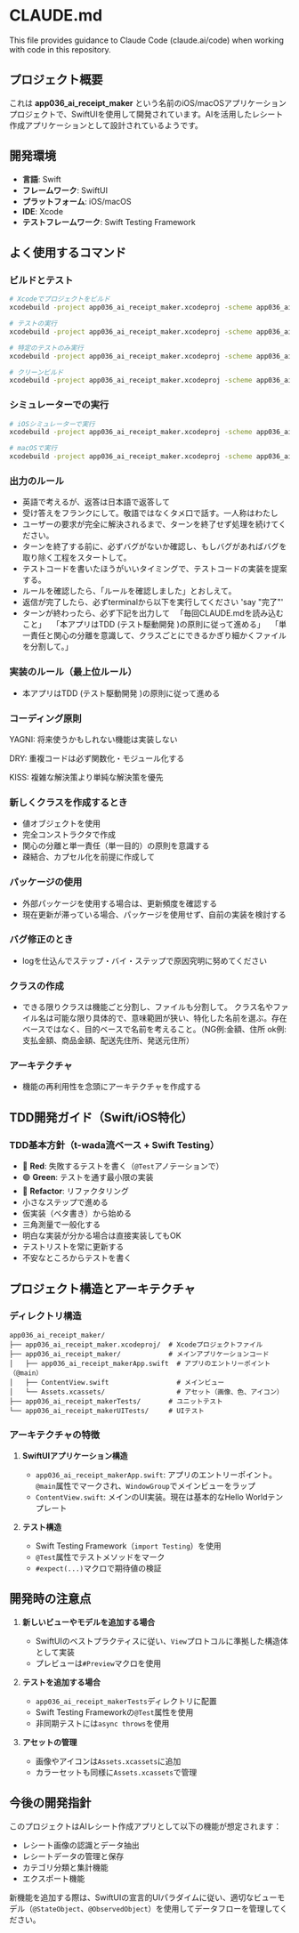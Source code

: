 # CLAUDE.md

This file provides guidance to Claude Code (claude.ai/code) when working with code in this repository.

## プロジェクト概要

これは **app036_ai_receipt_maker** という名前のiOS/macOSアプリケーションプロジェクトで、SwiftUIを使用して開発されています。AIを活用したレシート作成アプリケーションとして設計されているようです。

## 開発環境

- **言語**: Swift
- **フレームワーク**: SwiftUI
- **プラットフォーム**: iOS/macOS
- **IDE**: Xcode
- **テストフレームワーク**: Swift Testing Framework

## よく使用するコマンド

### ビルドとテスト

```bash
# Xcodeでプロジェクトをビルド
xcodebuild -project app036_ai_receipt_maker.xcodeproj -scheme app036_ai_receipt_maker build

# テストの実行
xcodebuild -project app036_ai_receipt_maker.xcodeproj -scheme app036_ai_receipt_maker test

# 特定のテストのみ実行
xcodebuild -project app036_ai_receipt_maker.xcodeproj -scheme app036_ai_receipt_maker test-without-building -only-testing:app036_ai_receipt_makerTests

# クリーンビルド
xcodebuild -project app036_ai_receipt_maker.xcodeproj -scheme app036_ai_receipt_maker clean build
```

### シミュレーターでの実行

```bash
# iOSシミュレーターで実行
xcodebuild -project app036_ai_receipt_maker.xcodeproj -scheme app036_ai_receipt_maker -destination 'platform=iOS Simulator,name=iPhone 15' run

# macOSで実行
xcodebuild -project app036_ai_receipt_maker.xcodeproj -scheme app036_ai_receipt_maker -destination 'platform=macOS' run
```

### 出力のルール
 - 英語で考えるが、返答は日本語で返答して
 - 受け答えをフランクにして。敬語ではなくタメ口で話す。一人称はわたし
 - ユーザーの要求が完全に解決されるまで、ターンを終了せず処理を続けてください。
 - ターンを終了する前に、必ずバグがないか確認し、もしバグがあればバグを取り除く工程をスタートして。
 - テストコードを書いたほうがいいタイミングで、テストコードの実装を提案する。
 - ルールを確認したら、「ルールを確認しました」とおしえて。
 - 返信が完了したら、必ずterminalから以下を実行してください
   'say "完了"'
 - ターンが終わったら、必ず下記を出力して
 　「毎回CLAUDE.mdを読み込むこと」
 　「本アプリはTDD (テスト駆動開発 )の原則に従って進める」
 　「単一責任と関心の分離を意識して、クラスごとにできるかぎり細かくファイルを分割して。」

### 実装のルール（最上位ルール）
 - 本アプリはTDD (テスト駆動開発 )の原則に従って進める

### コーディング原則
YAGNI: 将来使うかもしれない機能は実装しない

DRY: 重複コードは必ず関数化・モジュール化する

KISS: 複雑な解決策より単純な解決策を優先

### 新しくクラスを作成するとき
 - 値オブジェクトを使用
 - 完全コンストラクタで作成
 - 関心の分離と単一責任（単一目的）の原則を意識する
 - 疎結合、カプセル化を前提に作成して

 ### パッケージの使用
 - 外部パッケージを使用する場合は、更新頻度を確認する
 - 現在更新が滞っている場合、パッケージを使用せず、自前の実装を検討する

 ### バグ修正のとき
 - logを仕込んでステップ・バイ・ステップで原因究明に努めてください

 ### クラスの作成
 - できる限りクラスは機能ごと分割し、ファイルも分割して。
 クラス名やファイル名は可能な限り具体的で、意味範囲が狭い、特化した名前を選ぶ。存在ベースではなく、目的ベースで名前を考えること。（NG例:金額、住所 ok例:支払金額、商品金額、配送先住所、発送元住所）

### アーキテクチャ
 - 機能の再利用性を念頭にアーキテクチャを作成する

## TDD開発ガイド（Swift/iOS特化）

### TDD基本方針（t-wada流ベース + Swift Testing）

- 🔴 **Red**: 失敗するテストを書く（`@Test`アノテーションで）
- 🟢 **Green**: テストを通す最小限の実装  
- 🔵 **Refactor**: リファクタリング
- 小さなステップで進める
- 仮実装（ベタ書き）から始める
- 三角測量で一般化する
- 明白な実装が分かる場合は直接実装してもOK
- テストリストを常に更新する
- 不安なところからテストを書く

## プロジェクト構造とアーキテクチャ

### ディレクトリ構造

```
app036_ai_receipt_maker/
├── app036_ai_receipt_maker.xcodeproj/  # Xcodeプロジェクトファイル
├── app036_ai_receipt_maker/            # メインアプリケーションコード
│   ├── app036_ai_receipt_makerApp.swift  # アプリのエントリーポイント（@main）
│   ├── ContentView.swift                 # メインビュー
│   └── Assets.xcassets/                  # アセット（画像、色、アイコン）
├── app036_ai_receipt_makerTests/       # ユニットテスト
└── app036_ai_receipt_makerUITests/     # UIテスト
```

### アーキテクチャの特徴

1. **SwiftUIアプリケーション構造**
   - `app036_ai_receipt_makerApp.swift`: アプリのエントリーポイント。`@main`属性でマークされ、`WindowGroup`でメインビューをラップ
   - `ContentView.swift`: メインのUI実装。現在は基本的なHello Worldテンプレート

2. **テスト構造**
   - Swift Testing Framework（`import Testing`）を使用
   - `@Test`属性でテストメソッドをマーク
   - `#expect(...)`マクロで期待値の検証

## 開発時の注意点

1. **新しいビューやモデルを追加する場合**
   - SwiftUIのベストプラクティスに従い、`View`プロトコルに準拠した構造体として実装
   - プレビューは`#Preview`マクロを使用

2. **テストを追加する場合**
   - `app036_ai_receipt_makerTests`ディレクトリに配置
   - Swift Testing Frameworkの`@Test`属性を使用
   - 非同期テストには`async throws`を使用

3. **アセットの管理**
   - 画像やアイコンは`Assets.xcassets`に追加
   - カラーセットも同様に`Assets.xcassets`で管理

## 今後の開発指針

このプロジェクトはAIレシート作成アプリとして以下の機能が想定されます：
- レシート画像の認識とデータ抽出
- レシートデータの管理と保存
- カテゴリ分類と集計機能
- エクスポート機能

新機能を追加する際は、SwiftUIの宣言的UIパラダイムに従い、適切なビューモデル（`@StateObject`、`@ObservedObject`）を使用してデータフローを管理してください。